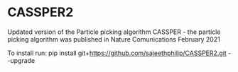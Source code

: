 # CASSPER2
Updated version of the Particle picking algorithm
CASSPER - the particle picking algorithm was published in Nature Comunications February 2021

To install run:
pip install git+https://github.com/sajeethphilip/CASSPER2.git --upgrade
